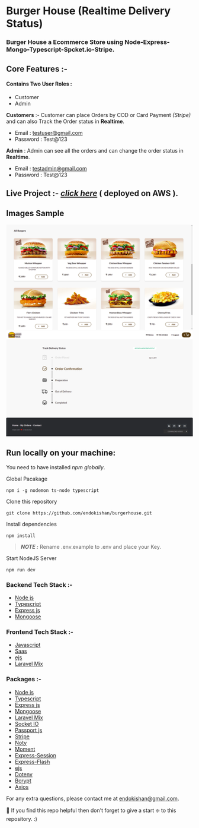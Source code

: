 # Burger House (Realtime Delivery Status)

### Burger House a Ecommerce Store using Node-Express-Mongo-Typescript-Spcket.io-Stripe.

## Core Features :-

#### Contains Two User Roles : 
- Customer 
- Admin

 __Customers__ :- Customer can place Orders by COD or Card Payment _(Stripe)_ and can also Track the Order status in __Realtime__.
- Email : testuser@gmail.com 
- Password : Test@123

__Admin__ : Admin can see all the orders and can change the order status in __Realtime__.
- Email : testadmin@gmail.com
- Password : Test@123

## __Live Project__ :-  <a href="http://3.17.207.4/"> <i>click here</i></a> ( deployed on AWS ).

## Images Sample 

<img src="img/Home2.png" width="650" height="auto"/>
  <br>
<img src="img/Track.png" width="650" height="auto"/>


## Run locally on your machine:
You need to have installed _npm_ _globally_.

Global Pacakage
``` shell
npm i -g nodemon ts-node typescript
```

Clone this repository
``` shell
git clone https://github.com/endokishan/burgerhouse.git
```

Install dependencies
``` shell
npm install
```

> **_NOTE :_**  Rename .env.example to .env and place your Key.


Start NodeJS Server 
``` shell
npm run dev
```


### Backend Tech Stack :- 
- [Node js](https://nodejs.org/en/)
- [Typescript](https://www.typescriptlang.org/)
- [Express js](https://expressjs.com/)
- [Mongoose](https://www.mongodb.com/)

### Frontend Tech Stack :- 
- [Javascript](https://www.javascript.com/)
- [Saas](https://sass-lang.com/)
- [ejs](https://ejs.co/)
- [Laravel Mix](https://laravel-mix.com/)

### Packages :- 
- [Node js](https://nodejs.org/en/)
- [Typescript](https://www.typescriptlang.org/)
- [Express js](https://expressjs.com/)
- [Mongoose](https://www.mongodb.com/)
- [Laravel Mix](https://laravel-mix.com/)
- [Socket IO](https://socket.io/)
- [Passport js](http://www.passportjs.org/)
- [Stripe](https://stripe.com/en-in)
- [Noty](https://www.npmjs.com/package/noty)
- [Moment](https://momentjs.com/)
- [Express-Session](https://www.npmjs.com/package/express-session)
- [Express-Flash](https://www.npmjs.com/package/express-flash)
- [ejs](https://ejs.co/)
- [Dotenv](https://www.npmjs.com/package/dotenv)
- [Bcrypt](https://www.npmjs.com/package/bcrypt)
- [Axios](https://www.npmjs.com/package/axios)



For any extra questions, please contact me at endokishan@gmail.com. 

🙏 If you find this repo helpful then don't forget to give a start ❇️ to this repository. :)

